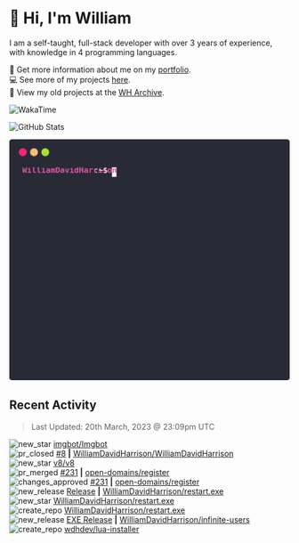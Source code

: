 # 👋 Hi, I'm William
I am a self-taught, full-stack developer with over 3 years of experience, with knowledge in 4 programming languages.

🧑 Get more information about me on my [portfolio](https://wdh.gg/dev).
<br>
💻 See more of my projects [here](https://github.com/wdhdev).
<br>
📁 View my old projects at the [WH Archive](https://wharchive.org).

![WakaTime](https://wakatime.com/badge/user/817e29c1-e1ac-4adc-936b-37bfa447c165.svg?style=for-the-badge)

![GitHub Stats](https://github-readme-stats.vercel.app/api?username=williamdavidharrison&theme=algolia&show_icons=true&border_radius=8&count_private=true&include_all_commits=true)

![GitHub Stats Terminal Style](assets/github_stats.svg)

## Recent Activity
<!--RECENT_ACTIVITY:last_update-->
> Last Updated: 20th March, 2023 @ 23:09pm UTC
<!--RECENT_ACTIVITY:last_update_end-->

<!--RECENT_ACTIVITY:start-->
![new_star](https://cdn.jsdelivr.net/gh/Readme-Workflows/Readme-Icons@main/icons/octicons/StarredRepositoryYellow.svg) [imgbot/Imgbot](https://github.com/imgbot/Imgbot)<br>
![pr_closed](https://cdn.jsdelivr.net/gh/Readme-Workflows/Readme-Icons@main/icons/octicons/PullRequestClosed.svg) [#8](https://github.com/WilliamDavidHarrison/WilliamDavidHarrison/pull/8) **|** [WilliamDavidHarrison/WilliamDavidHarrison](https://github.com/WilliamDavidHarrison/WilliamDavidHarrison)<br>
![new_star](https://cdn.jsdelivr.net/gh/Readme-Workflows/Readme-Icons@main/icons/octicons/StarredRepositoryYellow.svg) [v8/v8](https://github.com/v8/v8)<br>
![pr_merged](https://cdn.jsdelivr.net/gh/Readme-Workflows/Readme-Icons@main/icons/octicons/PullRequestMerged.svg) [#231](https://github.com/open-domains/register/pull/231) **|** [open-domains/register](https://github.com/open-domains/register)<br>
![changes_approved](https://cdn.jsdelivr.net/gh/Readme-Workflows/Readme-Icons@main/icons/octicons/ApprovedChanges.svg) [#231](https://github.com/open-domains/register/pull/231#pullrequestreview-1348208350) **|** [open-domains/register](https://github.com/open-domains/register)<br>
![new_release](https://cdn.jsdelivr.net/gh/Readme-Workflows/Readme-Icons@main/icons/octicons/Release.svg) [Release](https://github.com/WilliamDavidHarrison/restart.exe/releases/tag/release) **|** [WilliamDavidHarrison/restart.exe](https://github.com/WilliamDavidHarrison/restart.exe)<br>
![new_star](https://cdn.jsdelivr.net/gh/Readme-Workflows/Readme-Icons@main/icons/octicons/StarredRepositoryYellow.svg) [WilliamDavidHarrison/restart.exe](https://github.com/WilliamDavidHarrison/restart.exe)<br>
![create_repo](https://cdn.jsdelivr.net/gh/Readme-Workflows/Readme-Icons@main/icons/octicons/Repository.svg) [WilliamDavidHarrison/restart.exe](https://github.com/WilliamDavidHarrison/restart.exe)<br>
![new_release](https://cdn.jsdelivr.net/gh/Readme-Workflows/Readme-Icons@main/icons/octicons/Release.svg) [EXE Release](https://github.com/WilliamDavidHarrison/infinite-users/releases/tag/exe-release) **|** [WilliamDavidHarrison/infinite-users](https://github.com/WilliamDavidHarrison/infinite-users)<br>
![create_repo](https://cdn.jsdelivr.net/gh/Readme-Workflows/Readme-Icons@main/icons/octicons/Repository.svg) [wdhdev/lua-installer](https://github.com/wdhdev/lua-installer)<br>
<!--RECENT_ACTIVITY:end-->
